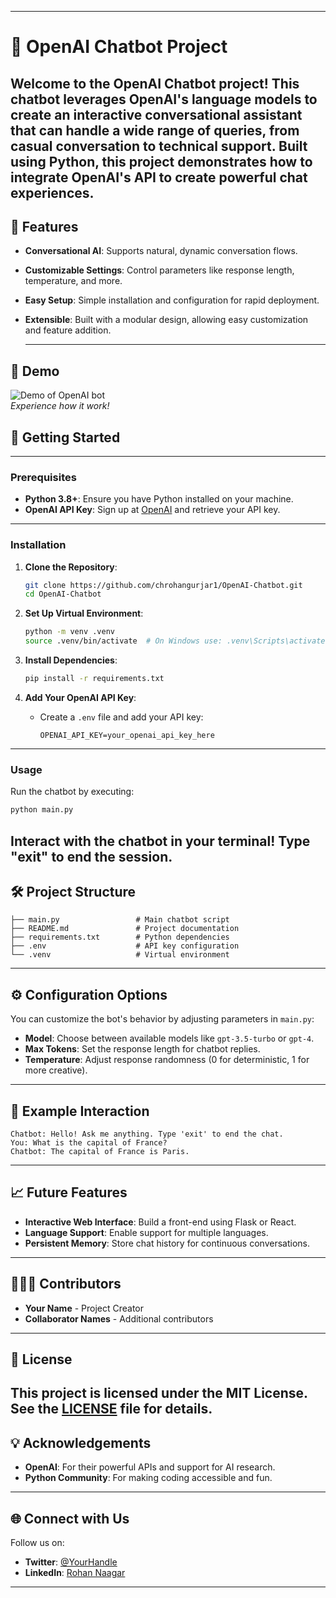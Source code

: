 
---

# 🤖 OpenAI Chatbot Project

**Welcome to the **OpenAI Chatbot** project! This chatbot leverages OpenAI's language models to create an interactive conversational assistant that can handle a wide range of queries, from casual conversation to technical support. Built using Python, this project demonstrates how to integrate OpenAI's API to create powerful chat experiences.**
---
## 🌟 Features
- **Conversational AI**: Supports natural, dynamic conversation flows.
- **Customizable Settings**: Control parameters like response length, temperature, and more.
- **Easy Setup**: Simple installation and configuration for rapid deployment.
- **Extensible**: Built with a modular design, allowing easy customization and feature addition.

  ---
## 📸 Demo

![Demo of OpenAI bot](bot.png)  
*Experience how it work!*

## 🚀 Getting Started
---
### Prerequisites
- **Python 3.8+**: Ensure you have Python installed on your machine.
- **OpenAI API Key**: Sign up at [OpenAI](https://platform.openai.com/) and retrieve your API key.
---
### Installation

1. **Clone the Repository**:
   ```bash
   git clone https://github.com/chrohangurjar1/OpenAI-Chatbot.git
   cd OpenAI-Chatbot
   ```

2. **Set Up Virtual Environment**:
   ```bash
   python -m venv .venv
   source .venv/bin/activate  # On Windows use: .venv\Scripts\activate
   ```

3. **Install Dependencies**:
   ```bash
   pip install -r requirements.txt
   ```

4. **Add Your OpenAI API Key**:
   - Create a `.env` file and add your API key:
     ```plaintext
     OPENAI_API_KEY=your_openai_api_key_here
     ```
---
### Usage
Run the chatbot by executing:
```bash
python main.py
```
Interact with the chatbot in your terminal! Type "exit" to end the session.
---
## 🛠️ Project Structure
```
├── main.py                 # Main chatbot script
├── README.md               # Project documentation
├── requirements.txt        # Python dependencies
├── .env                    # API key configuration
└── .venv                   # Virtual environment
```
---
## ⚙️ Configuration Options
You can customize the bot's behavior by adjusting parameters in `main.py`:
- **Model**: Choose between available models like `gpt-3.5-turbo` or `gpt-4`.
- **Max Tokens**: Set the response length for chatbot replies.
- **Temperature**: Adjust response randomness (0 for deterministic, 1 for more creative).
---
## 🤖 Example Interaction
```
Chatbot: Hello! Ask me anything. Type 'exit' to end the chat.
You: What is the capital of France?
Chatbot: The capital of France is Paris.
```
---
## 📈 Future Features
- **Interactive Web Interface**: Build a front-end using Flask or React.
- **Language Support**: Enable support for multiple languages.
- **Persistent Memory**: Store chat history for continuous conversations.
---
## 🧑‍🤝‍🧑 Contributors
- **Your Name** - Project Creator
- **Collaborator Names** - Additional contributors
---
## 📄 License
This project is licensed under the MIT License. See the [LICENSE](LICENSE) file for details.
---
## 💡 Acknowledgements
- **OpenAI**: For their powerful APIs and support for AI research.
- **Python Community**: For making coding accessible and fun.
---
## 🌐 Connect with Us
Follow us on:
- **Twitter**: [@YourHandle](https://twitter.com/yourhandle)
- **LinkedIn**: [Rohan Naagar]((https://www.linkedin.com/in/rohan-naagar-779310322/?lipi=urn%3Ali%3Apage%3Ad_flagship3_feed%3BDbpHFgJ3T4mafZrBEG1aQA%3D%3D)](https://www.linkedin.com/in/rohan-naagar-779310322/))

---

